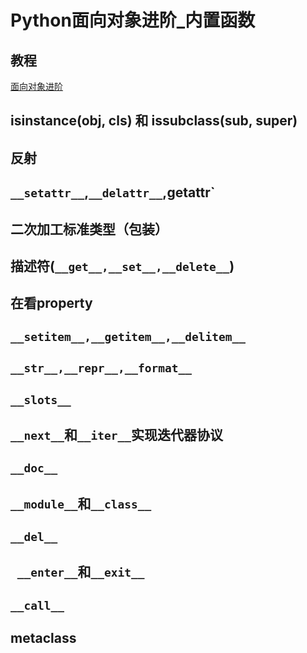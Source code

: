 # Python面向对象进阶_内置函数

## 教程

[面向对象进阶](https://www.cnblogs.com/linhaifeng/articles/6204014.html)

## isinstance(obj, cls) 和 issubclass(sub, super)

## 反射

## `__setattr__`,`__delattr__`,__getattr__`

## 二次加工标准类型（包装）

## 描述符(`__get__,__set__,__delete__`)

## 在看property

## `__setitem__,__getitem__,__delitem__`

## `__str__,__repr__,__format__`

## `__slots__`

## `__next__`和`__iter__`实现迭代器协议

## `__doc__`

## `__module__`和`__class__`

## `__del__`

## ` __enter__`和`__exit__`

## `__call__`

##  metaclass